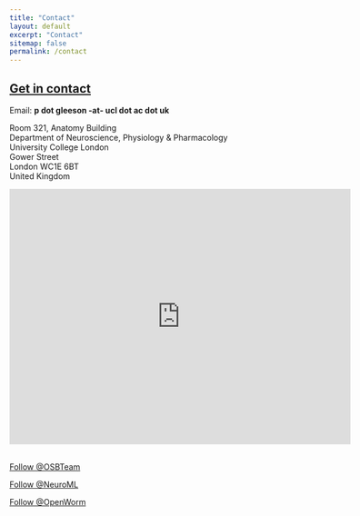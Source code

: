 ```yaml
---
title: "Contact"
layout: default
excerpt: "Contact"
sitemap: false
permalink: /contact
---
```


<div class="col-sm-12 text-center">
<h2><a href="https://www.sainsburywellcome.org">Get in contact</a></h2>

<p>Email: <b>p dot gleeson -at- ucl dot ac dot uk</b></p>
<p>
Room 321, Anatomy Building<br/>
Department of Neuroscience, Physiology & Pharmacology<br/>
University College London<br/>
Gower Street<br/>
London WC1E 6BT<br/>
United Kingdom <br/>
</p>

<iframe src="https://www.google.com/maps/embed?pb=!1m14!1m8!1m3!1d299.30216339694516!2d-0.13354775709552882!3d51.52351543537192!3m2!1i1024!2i768!4f13.1!3m3!1m2!1s0x48761b2f192f0e33%3A0xe36e0d45bc251c76!2sUCL%20Anatomy%20Building!5e0!3m2!1sen!2suk!4v1707136577583!5m2!1sen!2suk" width="600" height="450" style="border:0;" allowfullscreen="" loading="lazy" referrerpolicy="no-referrer-when-downgrade"></iframe>

<br/>
<br/>

<a href="https://twitter.com/OSBTeam" class="twitter-follow-button" data-show-count="false">Follow @OSBTeam</a><script async src="https://platform.twitter.com/widgets.js" charset="utf-8"></script>

<a href="https://twitter.com/NeuroML" class="twitter-follow-button" data-show-count="false">Follow @NeuroML</a><script async src="https://platform.twitter.com/widgets.js" charset="utf-8"></script>

<a href="https://twitter.com/OpenWorm" class="twitter-follow-button" data-show-count="false">Follow @OpenWorm</a><script async src="https://platform.twitter.com/widgets.js" charset="utf-8"></script>

</div>
